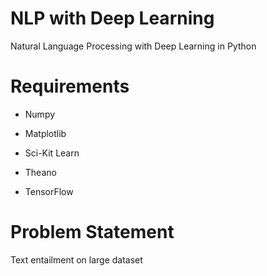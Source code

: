 # NLP with Deep Learning

Natural Language Processing with Deep Learning in Python

# Requirements

* Numpy

* Matplotlib

* Sci-Kit Learn

* Theano

* TensorFlow

# Problem Statement

Text entailment on large dataset 


